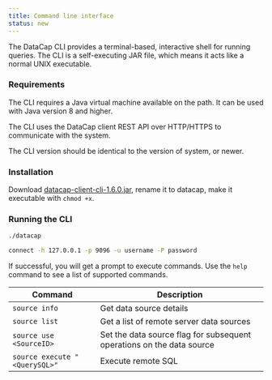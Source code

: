 ```yaml
---
title: Command line interface
status: new
---
```


The DataCap CLI provides a terminal-based, interactive shell for running queries. The CLI is a self-executing JAR file, which means it acts like a normal UNIX executable.

### Requirements

The CLI requires a Java virtual machine available on the path. It can be used with Java version 8 and higher.

The CLI uses the DataCap client REST API over HTTP/HTTPS to communicate with the system.

The CLI version should be identical to the version of system, or newer.

### Installation

Download [datacap-client-cli-1.6.0.jar](https://repo1.maven.org/maven2/io/edurt/datacap/datacap-client-cli/1.6.0/datacap-client-cli-1.6.0.jar), rename it to datacap, make it executable with `chmod +x`.

### Running the CLI

```bash
./datacap

connect -h 127.0.0.1 -p 9096 -u username -P password
```

If successful, you will get a prompt to execute commands. Use the `help` command to see a list of supported commands.

| Command                       | Description                                                           |
|-------------------------------|-----------------------------------------------------------------------|
| `source info`                 | Get data source details                                               |
| `source list`                 | Get a list of remote server data sources                              |
| `source use <SourceID>`       | Set the data source flag for subsequent operations on the data source |
| `source execute "<QuerySQL>"` | Execute remote SQL                                                    |
